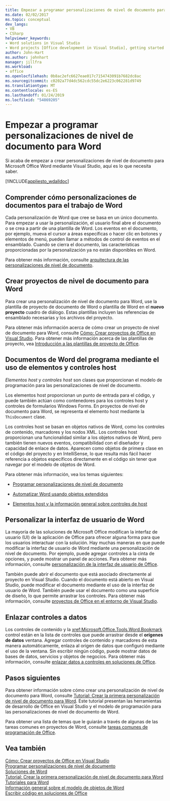 ```yaml
---
title: Empezar a programar personalizaciones de nivel de documento para Word
ms.date: 02/02/2017
ms.topic: conceptual
dev_langs:
- VB
- CSharp
helpviewer_keywords:
- Word solutions in Visual Studio
- Word projects [Office development in Visual Studio], getting started
author: John-Hart
ms.author: johnhart
manager: jillfra
ms.workload:
- office
ms.openlocfilehash: 0b8ac2efc6627eae017c7154743091b7682dc8ac
ms.sourcegitcommit: c0202a77d4dc562cdc55dc2e6223c062281d9749
ms.translationtype: MT
ms.contentlocale: es-ES
ms.lasthandoff: 01/24/2019
ms.locfileid: "54869205"
---
```

# <a name="get-started-programming-document-level-customizations-for-word"></a>Empezar a programar personalizaciones de nivel de documento para Word
  Si acaba de empezar a crear personalizaciones de nivel de documento para Microsoft Office Word mediante Visual Studio, aquí es lo que necesita saber.  
  
 [!INCLUDE[appliesto_wdalldoc](../vsto/includes/appliesto-wdalldoc-md.md)]  
  
## <a name="understand-how-document-level-customizations-for-word-work"></a>Comprender cómo personalizaciones de documentos para el trabajo de Word  
 Cada personalización de Word que cree se basa en un único documento. Para empezar a usar la personalización, el usuario final abre el documento o se crea a partir de una plantilla de Word. Los eventos en el documento, por ejemplo, mueva el cursor a áreas específicas o hacer clic en botones y elementos de menú, pueden llamar a métodos de control de eventos en el ensamblado. Cuando se cierra el documento, las características proporcionadas por la personalización ya no están disponibles en Word.  
  
 Para obtener más información, consulte [arquitectura de las personalizaciones de nivel de documento](../vsto/architecture-of-document-level-customizations.md).  
  
## <a name="create-document-level-projects-for-word"></a>Crear proyectos de nivel de documento para Word  
 Para crear una personalización de nivel de documento para Word, use la plantilla de proyecto de documento de Word o plantilla de Word en el **nuevo proyecto** cuadro de diálogo. Estas plantillas incluyen las referencias de ensamblado necesarias y los archivos del proyecto.  
  
 Para obtener más información acerca de cómo crear un proyecto de nivel de documento para Word, consulte [Cómo: Crear proyectos de Office en Visual Studio](../vsto/how-to-create-office-projects-in-visual-studio.md). Para obtener más información acerca de las plantillas de proyecto, vea [Introducción a las plantillas de proyecto de Office](../vsto/office-project-templates-overview.md).  
  
## <a name="program-word-documents-by-using-host-items-host-controls"></a>Documentos de Word del programa mediante el uso de elementos y controles host  
 *Elementos host* y *controles host* son clases que proporcionan el modelo de programación para las personalizaciones de nivel de documento.  
  
 Los elementos host proporcionan un punto de entrada para el código, y puede también actúan como contenedores para los controles host y controles de formularios Windows Forms. En proyectos de nivel de documento para Word, se representa el elemento host mediante la `ThisDocument` clase.  
  
 Los controles host se basan en objetos nativos de Word, como los controles de contenido, marcadores y los nodos XML. Los controles host proporcionan una funcionalidad similar a los objetos nativos de Word, pero también tienen nuevos eventos, compatibilidad con el diseñador y capacidad de enlace de datos. Aparecen como objetos de primera clase en el código del proyecto y en IntelliSense, lo que resulta más fácil hacer referencia a objetos específicos directamente en el código sin tener que navegar por el modelo de objetos de Word.  
  
 Para obtener más información, vea los temas siguientes:  
  
-   [Programar personalizaciones de nivel de documento](../vsto/programming-document-level-customizations.md)  
  
-   [Automatizar Word usando objetos extendidos](../vsto/automating-word-by-using-extended-objects.md)  
  
-   [Elementos host y la información general sobre controles de host](../vsto/host-items-and-host-controls-overview.md)  
  
## <a name="customize-the-user-interface-of-word"></a>Personalizar la interfaz de usuario de Word  
 La mayoría de las soluciones de Microsoft Office modifican la interfaz de usuario (UI) de la aplicación de Office para ofrecer alguna forma para que los usuarios interactuar con la solución. Hay muchas maneras en que puede modificar la interfaz de usuario de Word mediante una personalización de nivel de documento. Por ejemplo, puede agregar controles a la cinta de opciones, y puede mostrar un panel de acciones. Para obtener más información, consulte [personalización de la interfaz de usuario de Office](../vsto/office-ui-customization.md).  
  
 También puede abrir el documento que está asociado directamente al proyecto en Visual Studio. Cuando el documento está abierto en Visual Studio, puede modificar el documento mediante el uso de la interfaz de usuario de Word. También puede usar el documento como una superficie de diseño, lo que permite arrastrar los controles. Para obtener más información, consulte [proyectos de Office en el entorno de Visual Studio](../vsto/office-projects-in-the-visual-studio-environment.md).  
  
## <a name="bind-controls-to-data"></a>Enlazar controles a datos  
 Los controles de contenido y la <xref:Microsoft.Office.Tools.Word.Bookmark> control están en la lista de controles que puede arrastrar desde el **orígenes de datos** ventana. Agregar controles de contenido y marcadores de esta manera automáticamente, enlaza al origen de datos que configuró mediante el uso de la ventana. Sin escribir ningún código, puede mostrar datos de bases de datos, servicios y objetos de negocios. Para obtener más información, consulte [enlazar datos a controles en soluciones de Office](../vsto/binding-data-to-controls-in-office-solutions.md).  
  
## <a name="next-steps"></a>Pasos siguientes  
 Para obtener información sobre cómo crear una personalización de nivel de documento para Word, consulte [Tutorial: Crear la primera personalización de nivel de documento para Word](../vsto/walkthrough-creating-your-first-document-level-customization-for-word.md). Este tutorial presentan las herramientas de desarrollo de Office en Visual Studio y el modelo de programación para las personalizaciones de nivel de documento de Word.  
  
 Para obtener una lista de temas que le guiarán a través de algunas de las tareas comunes en proyectos de Word, consulte [tareas comunes de programación de Office](../vsto/common-tasks-in-office-programming.md).  
  
## <a name="see-also"></a>Vea también  
 [Cómo: Crear proyectos de Office en Visual Studio](../vsto/how-to-create-office-projects-in-visual-studio.md)   
 [Programar personalizaciones de nivel de documento](../vsto/programming-document-level-customizations.md)   
 [Soluciones de Word](../vsto/word-solutions.md)   
 [Tutorial: Crear la primera personalización de nivel de documento para Word](../vsto/walkthrough-creating-your-first-document-level-customization-for-word.md)   
 [Tutoriales para Word](../vsto/walkthroughs-using-word.md)   
 [Información general sobre el modelo de objetos de Word](../vsto/word-object-model-overview.md)   
 [Escribir código en soluciones de Office](../vsto/writing-code-in-office-solutions.md)  
